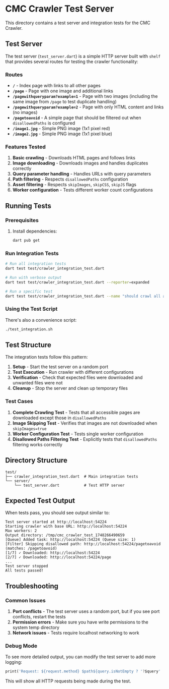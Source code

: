 # CMC Crawler Test Server

This directory contains a test server and integration tests for the CMC Crawler.

## Test Server

The test server (`test_server.dart`) is a simple HTTP server built with `shelf` that provides several routes for testing the crawler functionality:

### Routes

- **`/`** - Index page with links to all other pages
- **`/page`** - Page with one image and additional links
- **`/pagewithqueryparam?example=1`** - Page with two images (including the same image from `/page` to test duplicate handling)
- **`/pagewithqueryparam?example=2`** - Page with only HTML content and links (no images)
- **`/pagetoavoid`** - A simple page that should be filtered out when `disallowedPaths` is configured
- **`/image1.jpg`** - Simple PNG image (1x1 pixel red)
- **`/image2.jpg`** - Simple PNG image (1x1 pixel blue)

### Features Tested

1. **Basic crawling** - Downloads HTML pages and follows links
2. **Image downloading** - Downloads images and handles duplicates correctly
3. **Query parameter handling** - Handles URLs with query parameters
4. **Path filtering** - Respects `disallowedPaths` configuration
5. **Asset filtering** - Respects `skipImages`, `skipCSS`, `skipJS` flags
6. **Worker configuration** - Tests different worker count configurations

## Running Tests

### Prerequisites

1. Install dependencies:
   ```bash
   dart pub get
   ```

### Run Integration Tests

```bash
# Run all integration tests
dart test test/crawler_integration_test.dart

# Run with verbose output
dart test test/crawler_integration_test.dart --reporter=expanded

# Run a specific test
dart test test/crawler_integration_test.dart --name "should crawl all accessible pages"
```

### Using the Test Script

There's also a convenience script:

```bash
./test_integration.sh
```

## Test Structure

The integration tests follow this pattern:

1. **Setup** - Start the test server on a random port
2. **Test Execution** - Run crawler with different configurations
3. **Verification** - Check that expected files were downloaded and unwanted files were not
4. **Cleanup** - Stop the server and clean up temporary files

### Test Cases

1. **Complete Crawling Test** - Tests that all accessible pages are downloaded except those in `disallowedPaths`
2. **Image Skipping Test** - Verifies that images are not downloaded when `skipImages=true`
3. **Worker Configuration Test** - Tests single worker configuration
4. **Disallowed Paths Filtering Test** - Explicitly tests that `disallowedPaths` filtering works correctly

## Directory Structure

```
test/
├── crawler_integration_test.dart  # Main integration tests
└── server/
    └── test_server.dart           # Test HTTP server
```

## Expected Test Output

When tests pass, you should see output similar to:

```
Test server started at http://localhost:54224
Starting crawler with base URL: http://localhost:54224
Max workers: 2
Output directory: /tmp/cmc_crawler_test_1748266490659
[Queue] Added task: http://localhost:54224 (Queue size: 1)
[Filter] Skipping disallowed path: http://localhost:54224/pagetoavoid (matches: /pagetoavoid)
[1/7] ✓ Downloaded: http://localhost:54224
[2/7] ✓ Downloaded: http://localhost:54224/page
...
Test server stopped
All tests passed!
```

## Troubleshooting

### Common Issues

1. **Port conflicts** - The test server uses a random port, but if you see port conflicts, restart the tests
2. **Permission errors** - Make sure you have write permissions to the system temp directory
3. **Network issues** - Tests require localhost networking to work

### Debug Mode

To see more detailed output, you can modify the test server to add more logging:

```dart
print('Request: ${request.method} $path${query.isNotEmpty ? '?$query' : ''}');
```

This will show all HTTP requests being made during the test.
